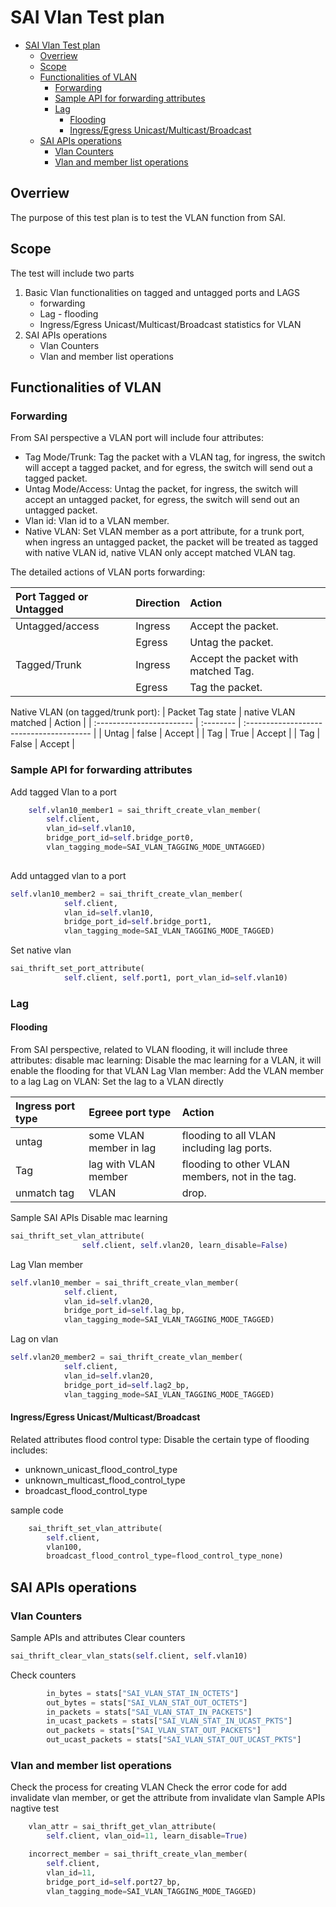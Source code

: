 # SAI Vlan Test plan
- [SAI Vlan Test plan](#sai-vlan-test-plan)
  - [Overriew](#overriew)
  - [Scope](#scope)
  - [Functionalities of VLAN](#functionalities-of-vlan)
    - [Forwarding](#forwarding)
    - [Sample API for forwarding attributes](#sample-api-for-forwarding-attributes)
    - [Lag](#lag)
      - [Flooding](#flooding)
      - [Ingress/Egress Unicast/Multicast/Broadcast](#ingressegress-unicastmulticastbroadcast)
  - [SAI APIs operations](#sai-apis-operations)
    - [Vlan Counters](#vlan-counters)
    - [Vlan and member list operations](#vlan-and-member-list-operations)
## Overriew
The purpose of this test plan is to test the VLAN function from SAI.
## Scope
The test will include two parts
1. Basic Vlan functionalities on tagged and untagged ports and LAGS
   - forwarding
   - Lag - flooding
   - Ingress/Egress Unicast/Multicast/Broadcast statistics for VLAN
2. SAI APIs operations
   - Vlan Counters
   - Vlan and member list operations

## Functionalities of VLAN 
### Forwarding
From SAI perspective a VLAN port will include four attributes:
* Tag Mode/Trunk: Tag the packet with a VLAN tag, for ingress, the switch will accept a tagged packet, and for egress, the switch will send out a tagged packet.
* Untag Mode/Access: Untag the packet, for ingress, the switch will accept an untagged packet, for egress, the switch will send out an untagged packet.
* Vlan id: Vlan id to a VLAN member.
* Native VLAN: Set VLAN member as a port attribute, for a trunk port, when ingress an untagged packet, the packet will be treated as tagged with native VLAN id, native VLAN only accept matched VLAN tag.


The detailed actions of VLAN ports forwarding:


| Port Tagged or Untagged | Direction | Action                                   |
| :------------------------ | :-------- | :--------------------------------------- |
| Untagged/access                  | Ingress   | Accept the packet.       |
|                           | Egress    | Untag the packet. |
| Tagged/Trunk                    | Ingress   | Accept the packet with matched Tag. |
|                           | Egress    | Tag the packet. |

Native VLAN (on tagged/trunk port):
| Packet Tag state | native VLAN matched | Action                                   |
| :------------------------ | :-------- | :--------------------------------------- |
| Untag                    | false   | Accept |
| Tag     | True    | Accept |
| Tag     | False    | Accept |

### Sample API for forwarding attributes 
Add tagged Vlan to a port
```python
    self.vlan10_member1 = sai_thrift_create_vlan_member(
        self.client,
        vlan_id=self.vlan10,
        bridge_port_id=self.bridge_port0,
        vlan_tagging_mode=SAI_VLAN_TAGGING_MODE_UNTAGGED)
        
```
Add untagged vlan to a port
```python
self.vlan10_member2 = sai_thrift_create_vlan_member(
            self.client,
            vlan_id=self.vlan10,
            bridge_port_id=self.bridge_port1,
            vlan_tagging_mode=SAI_VLAN_TAGGING_MODE_TAGGED)
```
Set native vlan
```python
sai_thrift_set_port_attribute(
            self.client, self.port1, port_vlan_id=self.vlan10)
```

### Lag
#### Flooding
From SAI perspective, related to VLAN flooding, it will include three attributes:
disable mac learning: Disable the mac learning for a VLAN, it will enable the flooding for that VLAN
Lag Vlan member: Add the VLAN member to a lag
Lag on VLAN: Set the lag to a VLAN directly

| Ingress port type | Egreee port type | Action                                   |
| :------------------------ | :-------- | :--------------------------------------- |
| untag                  | some VLAN member in lag   | flooding to all VLAN including lag ports.       |
| Tag                    | lag with VLAN member   | flooding to other VLAN members, not in the tag. |
| unmatch tag                | VLAN    | drop. |

Sample SAI APIs
Disable mac learning
```python
sai_thrift_set_vlan_attribute(
                self.client, self.vlan20, learn_disable=False)
```
Lag Vlan member
```Python
self.vlan10_member = sai_thrift_create_vlan_member(
            self.client,
            vlan_id=self.vlan20,
            bridge_port_id=self.lag_bp,
            vlan_tagging_mode=SAI_VLAN_TAGGING_MODE_TAGGED)
```
Lag on vlan
```python
self.vlan20_member2 = sai_thrift_create_vlan_member(
            self.client,
            vlan_id=self.vlan20,
            bridge_port_id=self.lag2_bp,
            vlan_tagging_mode=SAI_VLAN_TAGGING_MODE_TAGGED)
```

#### Ingress/Egress Unicast/Multicast/Broadcast
Related attributes
flood control type: Disable the certain type of flooding includes:
- unknown_unicast_flood_control_type
- unknown_multicast_flood_control_type
- broadcast_flood_control_type

sample code
```python
    sai_thrift_set_vlan_attribute(
        self.client,
        vlan100,
        broadcast_flood_control_type=flood_control_type_none)
```
## SAI APIs operations
### Vlan Counters
Sample APIs and attributes
Clear counters
```Python
sai_thrift_clear_vlan_stats(self.client, self.vlan10)
```
Check counters
```Python
        in_bytes = stats["SAI_VLAN_STAT_IN_OCTETS"]
        out_bytes = stats["SAI_VLAN_STAT_OUT_OCTETS"]
        in_packets = stats["SAI_VLAN_STAT_IN_PACKETS"]
        in_ucast_packets = stats["SAI_VLAN_STAT_IN_UCAST_PKTS"]
        out_packets = stats["SAI_VLAN_STAT_OUT_PACKETS"]
        out_ucast_packets = stats["SAI_VLAN_STAT_OUT_UCAST_PKTS"]

```
### Vlan and member list operations
Check the process for creating VLAN
Check the error code for add invalidate vlan member, or get the attribute from invalidate vlan
Sample APIs
nagtive test
```python
    vlan_attr = sai_thrift_get_vlan_attribute(
        self.client, vlan_oid=11, learn_disable=True)

    incorrect_member = sai_thrift_create_vlan_member(
        self.client,
        vlan_id=11,
        bridge_port_id=self.port27_bp,
        vlan_tagging_mode=SAI_VLAN_TAGGING_MODE_TAGGED)
```
